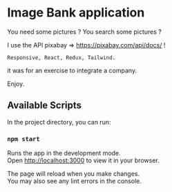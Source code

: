 # Image Bank application

You need some pictures ? You search some pictures ?

I use the API pixabay => https://pixabay.com/api/docs/ !

`Responsive, React, Redux, Tailwind.`

it was for an exercise to integrate a company.

Enjoy.

## Available Scripts

In the project directory, you can run:

### `npm start`

Runs the app in the development mode.\
Open [http://localhost:3000](http://localhost:3000) to view it in your browser.

The page will reload when you make changes.\
You may also see any lint errors in the console.
